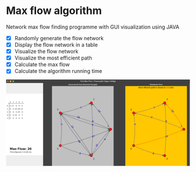 # Max flow algorithm
Network max flow finding programme with GUI visualization using JAVA

- [x] Randomly generate the flow network
- [x] Display the flow network in a table
- [x] Visualize the flow network
- [x] Visualize the most efficient path
- [x] Calculate the max flow
- [x] Calculate the algorithm running time
 
![Image description](screenshot.png)